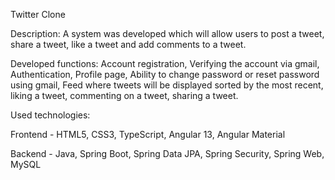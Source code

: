 Twitter Clone

Description: A system was developed which will allow users to post a tweet, share a tweet, like a tweet and add comments to a tweet.

Developed functions: Account registration, Verifying the account via gmail, Authentication, Profile page, Ability to change password or reset password using gmail, Feed where tweets will be displayed sorted by the most recent, liking a tweet, commenting on a tweet, sharing a tweet.

Used technologies:

Frontend - HTML5, CSS3, TypeScript, Angular 13, Angular Material

Backend - Java, Spring Boot, Spring Data JPA, Spring Security, Spring Web, MySQL
